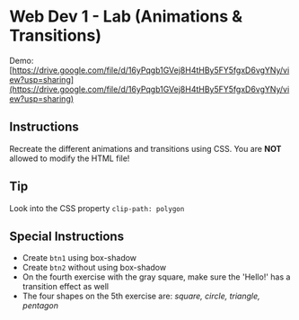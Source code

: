 # Web Dev 1 - Lab (Animations & Transitions)

Demo: [https://drive.google.com/file/d/16yPqgb1GVej8H4tHBy5FY5fgxD6vgYNy/view?usp=sharing](https://drive.google.com/file/d/16yPqgb1GVej8H4tHBy5FY5fgxD6vgYNy/view?usp=sharing)

## Instructions

Recreate the different animations and transitions using CSS. You are **NOT** allowed to modify the HTML file!

## Tip

Look into the CSS property `clip-path: polygon`

## Special Instructions

- Create `btn1` using box-shadow
- Create `btn2` without using box-shadow
- On the fourth exercise with the gray square, make sure the 'Hello!' has a transition effect as well
- The four shapes on the 5th exercise are: *square, circle, triangle, pentagon*
